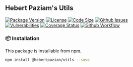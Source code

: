 ## Hebert Paziam's Utils

[![Package Version](https://img.shields.io/npm/v/@hebertpazian/utils?color=%23F44336&label=version)](https://npmjs.com/package/@hebertpazian/utils)
[![License](https://img.shields.io/npm/l/@hebertpazian/utils?color=%23F44336)](https://github.com/hebertpazian/utils/blob/master/LICENSE)
[![Code Size](https://img.shields.io/github/languages/code-size/hebertpazian/utils?color=%23F44336&label=size)](https://github.com/hebertpazian/utils)
[![Github Issues](https://img.shields.io/github/issues-raw/hebertpazian/utils?label=issues)](https://github.com/hebertpazian/utils/issues)
[![Vulnerabilities](https://img.shields.io/snyk/vulnerabilities/github/hebertpazian/utils)](https://github.com/hebertpazian/utils)
[![Coverage Status](https://img.shields.io/coveralls/github/hebertpazian/utils.svg)](https://coveralls.io/github/hebertpazian/utils)
[![Github Workflow](https://img.shields.io/github/workflow/status/hebertpazian/utils/deploy)](https://github.com/hebertpazian/utils/actions?query=workflow%3Adeploy)



### 📦 Installation

This package is installable from [npm](https://www.npmjs.com/).

```bash
npm install @hebertpazian/utils --save
```
